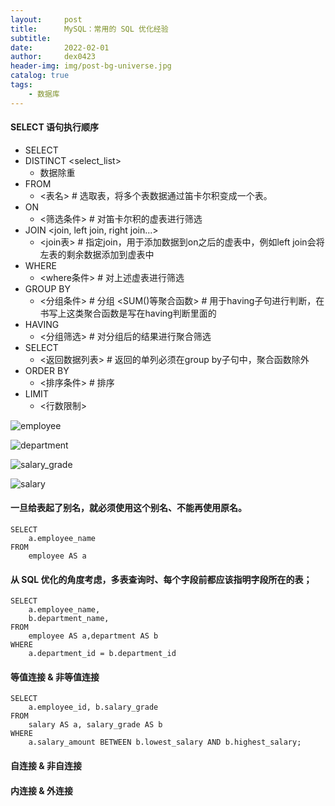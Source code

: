 ```yaml
---
layout:     post
title:      MySQL：常用的 SQL 优化经验
subtitle:   
date:       2022-02-01
author:     dex0423
header-img: img/post-bg-universe.jpg
catalog: true
tags:
    - 数据库
---
```



#### SELECT 语句执行顺序
- SELECT
- DISTINCT <select_list>
  - 数据除重
- FROM
  - <表名> # 选取表，将多个表数据通过笛卡尔积变成一个表。
- ON
  - <筛选条件> # 对笛卡尔积的虚表进行筛选
- JOIN <join, left join, right join...>
  - <join表> # 指定join，用于添加数据到on之后的虚表中，例如left join会将左表的剩余数据添加到虚表中
- WHERE
  - <where条件> # 对上述虚表进行筛选
- GROUP BY
  - <分组条件> # 分组
  <SUM()等聚合函数> # 用于having子句进行判断，在书写上这类聚合函数是写在having判断里面的
- HAVING
  - <分组筛选> # 对分组后的结果进行聚合筛选
- SELECT
  - <返回数据列表> # 返回的单列必须在group by子句中，聚合函数除外
- ORDER BY
  - <排序条件> # 排序
- LIMIT
  - <行数限制>

![employee]({{site.baseurl}}/img-post/employee.png)

![department]({{site.baseurl}}/img-post/department.png)

![salary_grade]({{site.baseurl}}/img-post/salary_grade.png)

![salary]({{site.baseurl}}/img-post/salary.png)


#### 一旦给表起了别名，就必须使用这个别名、不能再使用原名。

```aidl
SELECT
    a.employee_name
FROM
    employee AS a
```

#### 从 SQL 优化的角度考虑，多表查询时、每个字段前都应该指明字段所在的表；

```aidl
SELECT
    a.employee_name,
    b.department_name,
FROM
    employee AS a,department AS b
WHERE
    a.department_id = b.department_id
```

#### 等值连接 & 非等值连接

```aidl
SELECT
    a.employee_id, b.salary_grade
FROM
    salary AS a, salary_grade AS b
WHERE
    a.salary_amount BETWEEN b.lowest_salary AND b.highest_salary;
```

#### 自连接 & 非自连接

#### 内连接 & 外连接






